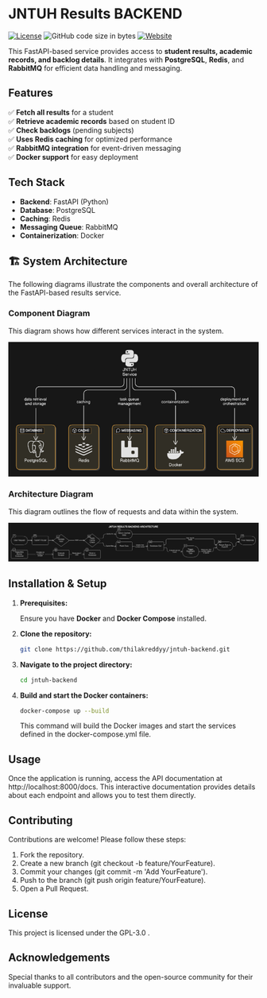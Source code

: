 # JNTUH Results BACKEND 

[![License](https://img.shields.io/github/license/thilakreddyy/jntuhresults-web.svg)](https://github.com/ThilakReddyy/jntuh-backend/blob/main/LICENSE)
![GitHub code size in bytes](https://img.shields.io/github/languages/code-size/thilakreddyy/jntuh-backend.svg)
[![Website](https://img.shields.io/website?url=https%3A%2F%2Fjntuhresults.dhethi.com/docs&Website-Jntuh%20Results-blue?style=flat&logo=world&logoColor=white)](https://jntuhresults.dhethi.com/docs)


This FastAPI-based service provides access to **student results, academic records, and backlog details**. It integrates with **PostgreSQL**, **Redis**, and **RabbitMQ** for efficient data handling and messaging.  

##  Features  

✅ **Fetch all results** for a student  
✅ **Retrieve academic records** based on student ID  
✅ **Check backlogs** (pending subjects)  
✅ **Uses Redis caching** for optimized performance  
✅ **RabbitMQ integration** for event-driven messaging  
✅ **Docker support** for easy deployment  


## Tech Stack  

- **Backend**: FastAPI (Python)  
- **Database**: PostgreSQL  
- **Caching**: Redis  
- **Messaging Queue**: RabbitMQ  
- **Containerization**: Docker

## 🏗 System Architecture

   The following diagrams illustrate the components and overall architecture of the FastAPI-based results service.

### **Component Diagram**  
This diagram shows how different services interact in the system.  

![Component Diagram](https://github.com/ThilakReddyy/jntuh-backend/blob/main/assests/component-diagram.png)  

### **Architecture Diagram**  
This diagram outlines the flow of requests and data within the system.  

![Architecture Diagram](https://github.com/ThilakReddyy/jntuh-backend/blob/main/assests/architecture-diagram-horizontal.png)  


## Installation & Setup  

1. **Prerequisites:**

   Ensure you have **Docker** and **Docker Compose** installed.

2. **Clone the repository:**

   ```bash
   git clone https://github.com/thilakreddyy/jntuh-backend.git
   ```
   
3. **Navigate to the project directory:**

   ```bash
   cd jntuh-backend
   ```

4. **Build and start the Docker containers:**

   ```bash
   docker-compose up --build
   ```
   This command will build the Docker images and start the services defined in the docker-compose.yml file.

## Usage

Once the application is running, access the API documentation at http://localhost:8000/docs. This interactive documentation provides details about each endpoint and allows you to test them directly.

## Contributing

  Contributions are welcome! Please follow these steps:
  
1. Fork the repository.
2. Create a new branch (git checkout -b feature/YourFeature).
3. Commit your changes (git commit -m 'Add YourFeature').
4.  Push to the branch (git push origin feature/YourFeature).
5.  Open a Pull Request.

## License

This project is licensed under the GPL-3.0 .

## Acknowledgements

Special thanks to all contributors and the open-source community for their invaluable support.



